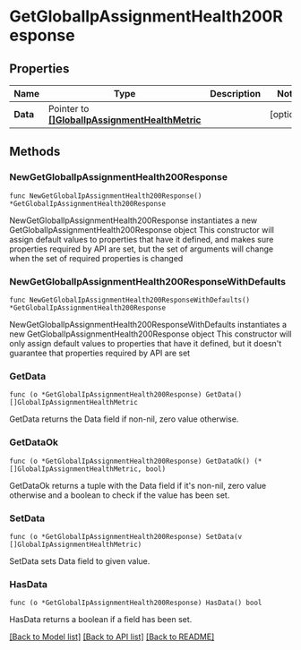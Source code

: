 # GetGlobalIpAssignmentHealth200Response

## Properties

Name | Type | Description | Notes
------------ | ------------- | ------------- | -------------
**Data** | Pointer to [**[]GlobalIpAssignmentHealthMetric**](GlobalIpAssignmentHealthMetric.md) |  | [optional] 

## Methods

### NewGetGlobalIpAssignmentHealth200Response

`func NewGetGlobalIpAssignmentHealth200Response() *GetGlobalIpAssignmentHealth200Response`

NewGetGlobalIpAssignmentHealth200Response instantiates a new GetGlobalIpAssignmentHealth200Response object
This constructor will assign default values to properties that have it defined,
and makes sure properties required by API are set, but the set of arguments
will change when the set of required properties is changed

### NewGetGlobalIpAssignmentHealth200ResponseWithDefaults

`func NewGetGlobalIpAssignmentHealth200ResponseWithDefaults() *GetGlobalIpAssignmentHealth200Response`

NewGetGlobalIpAssignmentHealth200ResponseWithDefaults instantiates a new GetGlobalIpAssignmentHealth200Response object
This constructor will only assign default values to properties that have it defined,
but it doesn't guarantee that properties required by API are set

### GetData

`func (o *GetGlobalIpAssignmentHealth200Response) GetData() []GlobalIpAssignmentHealthMetric`

GetData returns the Data field if non-nil, zero value otherwise.

### GetDataOk

`func (o *GetGlobalIpAssignmentHealth200Response) GetDataOk() (*[]GlobalIpAssignmentHealthMetric, bool)`

GetDataOk returns a tuple with the Data field if it's non-nil, zero value otherwise
and a boolean to check if the value has been set.

### SetData

`func (o *GetGlobalIpAssignmentHealth200Response) SetData(v []GlobalIpAssignmentHealthMetric)`

SetData sets Data field to given value.

### HasData

`func (o *GetGlobalIpAssignmentHealth200Response) HasData() bool`

HasData returns a boolean if a field has been set.


[[Back to Model list]](../README.md#documentation-for-models) [[Back to API list]](../README.md#documentation-for-api-endpoints) [[Back to README]](../README.md)


